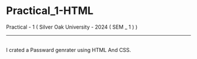 # Practical_1-HTML
Practical - 1 ( Silver Oak University - 2024 ( SEM _ 1 ) )
<hr><br>
I crated a Passward genrater using HTML And CSS.
